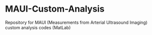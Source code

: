 # MAUI-Custom-Analysis
Repository for MAUI (Measurements from Arterial Ultrasound Imaging) custom analysis codes (MatLab)
